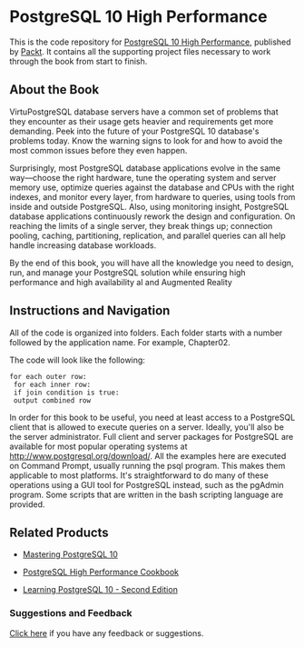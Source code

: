 # PostgreSQL 10 High Performance
This is the code repository for [PostgreSQL 10 High Performance](https://www.packtpub.com/big-data-and-business-intelligence/postgresql-10-high-performance?utm_source=github&utm_medium=repository&utm_campaign=9781788474481), published by [Packt](https://www.packtpub.com/?utm_source=github). It contains all the supporting project files necessary to work through the book from start to finish.
## About the Book
VirtuPostgreSQL database servers have a common set of problems that they encounter as their usage gets heavier and requirements get more demanding. Peek into the future of your PostgreSQL 10 database's problems today. Know the warning signs to look for and how to avoid the most common issues before they even happen.

Surprisingly, most PostgreSQL database applications evolve in the same way—choose the right hardware, tune the operating system and server memory use, optimize queries against the database and CPUs with the right indexes, and monitor every layer, from hardware to queries, using tools from inside and outside PostgreSQL. Also, using monitoring insight, PostgreSQL database applications continuously rework the design and configuration. On reaching the limits of a single server, they break things up; connection pooling, caching, partitioning, replication, and parallel queries can all help handle increasing database workloads.

By the end of this book, you will have all the knowledge you need to design, run, and manage your PostgreSQL solution while ensuring high performance and high availability
al and Augmented Reality 
## Instructions and Navigation
All of the code is organized into folders. Each folder starts with a number followed by the application name. For example, Chapter02.



The code will look like the following:
```
for each outer row:
 for each inner row:
 if join condition is true:
 output combined row
```

In order for this book to be useful, you need at least access to a PostgreSQL client that is
allowed to execute queries on a server. Ideally, you'll also be the server administrator. Full
client and server packages for PostgreSQL are available for most popular operating systems
at http://www.postgresql.org/download/. All the examples here are executed on
Command Prompt, usually running the psql program. This makes them applicable to most
platforms. It's straightforward to do many of these operations using a GUI tool for
PostgreSQL instead, such as the pgAdmin program. Some scripts that are written in the
bash scripting language are provided.

## Related Products
* [Mastering PostgreSQL 10](https://www.packtpub.com/big-data-and-business-intelligence/postgresql-high-performance-cookbook?utm_source=github&utm_medium=repository&utm_campaign=9781785284335)

* [PostgreSQL High Performance Cookbook](https://www.packtpub.com/big-data-and-business-intelligence/postgresql-high-performance-cookbook?utm_source=github&utm_medium=repository&utm_campaign=9781785284335)

* [Learning PostgreSQL 10 - Second Edition](https://www.packtpub.com/big-data-and-business-intelligence/learning-postgresql-10-second-edition?utm_source=github&utm_medium=repository&utm_campaign=9781788392013)

### Suggestions and Feedback
[Click here](https://docs.google.com/forms/d/e/1FAIpQLSe5qwunkGf6PUvzPirPDtuy1Du5Rlzew23UBp2S-P3wB-GcwQ/viewform) if you have any feedback or suggestions.
